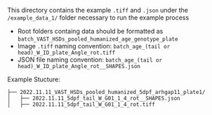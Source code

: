 This directory contains the example `.tiff` and `.json` under the `/example_data_1/` folder necessary to run the example process
- Root folders containg data should be formatted as `batch_VAST_HSDs_pooled_humanized_age_genotype_plate`
- Image `.tiff` naming convention: `batch_age_(tail or head)_W_ID_plate_Angle_rot.tiff`
- JSON file naming convention: `batch_age_(tail or head)_W_ID_plate_Angle_rot__SHAPES.json`
  
Example Stucture:
```
├── 2022.11.11_VAST_HSDs_pooled_humanized_5dpf_arhgap11_plate1/
│   ├── 2022.11.11_5dpf_tail_W_G01_1_4_rot__SHAPES.json
│   ├── 2022.11.11_5dpf_tail_W_G01_1_4_rot.tiff
```

